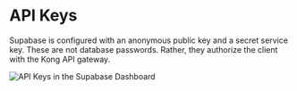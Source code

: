 # API Keys

Supabase is configured with an anonymous public key and a secret service key. These are not database passwords. Rather, they authorize the client with the Kong API gateway.

![API Keys in the Supabase Dashboard](/screenshots/api-keys.png)
